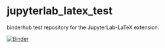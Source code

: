 # jupyterlab_latex_test
binderhub test repository for the JupyterLab-LaTeX extension.


[![Binder](https://binderhub.astro.uni-bonn.de/badge_logo.svg)](https://binderhub.astro.uni-bonn.de/v2/gh/terben/jupyterlab_latex_test/master?urlpath=lab)
